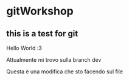 # gitWorkshop

## this is a test for git

Hello World :3

Attualmente mi trovo sulla branch dev

Questa è una modifica che sto facendo sul file